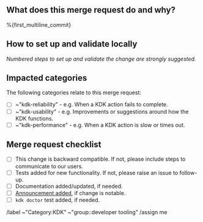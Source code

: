 ## What does this merge request do and why?

<!-- Briefly describe what this merge request does and why. -->

%{first_multiline_commit}

## How to set up and validate locally

_Numbered steps to set up and validate the change are strongly suggested._

<!--
Example below:

1. Ensure KhulnaSoft Pages is enabled by adding the below configuration in `kdk.yml`:
  ```yml
  ---
  khulnasoft_pages:
    enabled: true
  ```
1. Check out to this merge request's branch.
1. Run `kdk reconfigure` to check if regenerating all configuration is successful.
-->

## Impacted categories

The following categories relate to this merge request:

- [ ] ~"kdk-reliability" - e.g. When a KDK action fails to complete.
- [ ] ~"kdk-usability" - e.g. Improvements or suggestions around how the KDK functions.
- [ ] ~"kdk-performance" - e.g. When a KDK action is slow or times out.

## Merge request checklist

- [ ] This change is backward compatible. If not, please include steps to communicate to our users.
- [ ] Tests added for new functionality. If not, please raise an issue to follow-up.
- [ ] Documentation added/updated, if needed.
- [ ] [Announcement added](doc/howto/announcements.md), if change is notable.
- [ ] `kdk doctor` test added, if needed.

/label ~"Category:KDK" ~"group::developer tooling"
/assign me

<!-- Thanks for contributing to KDK ♥️ -->

<!-- template sourced from https://github.com/khulnasoft/khulnasoft-development-kit/-/blob/main/.khulnasoft/merge_request_templates/Default.md -->
